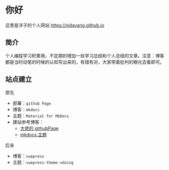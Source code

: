 # 你好

这里是洋子的个人网站 <https://nidayang.github.io>

## 简介

个人编程学习积累用，不定期的增加一些学习总结和个人总结的文章。注意：博客都是当时动笔的时候的认知写出来的，有错有对，大家带着批判的眼光去看即可。

## 站点建立

原先

- 部署：`github Page`
- 博客：`mkdocs`
- 主题：`Material for MkDocs`
- 建站参考博客：
  - [大佬的 githubPage](https://yang-xijie.github.io/BLOG/Markdown/mkdocs-site/)
  - [mkdocs 主题](https://squidfunk.github.io/mkdocs-material/)

后来

- 博客：`vuepress`
- 主题：`vuepress-theme-vdoing`
